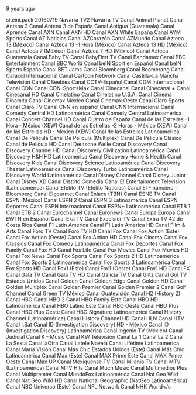 
9 years ago

siteini.pack 20160719
    <channel update="i" site="navarratelevision.es/Programacion/Canal2" site_id="Navarra_TV2" xmltv_id="Navarra TV2">Navarra TV2</channel>
    <channel update="i" site="navarratelevision.es/Programacion" site_id="Navarra_TV" xmltv_id="Navarra TV">Navarra TV</channel>
    <channel update="i" site="gatotv.com" site_id="animal_planet" xmltv_id="Canal Animal Planet">Canal Animal Planet</channel>
    <channel update="i" site="gatotv.com" site_id="antena_3" xmltv_id="Canal Antena 3">Canal Antena 3</channel>
    <channel update="i" site="gatotv.com" site_id="antena_3_espana" xmltv_id="Canal Antena 3 de España">Canal Antena 3 de España</channel>
    <channel update="i" site="gatotv.com" site_id="antigua" xmltv_id="Canal Antigua (Guatemala)">Canal Antigua (Guatemala)</channel>
    <channel update="i" site="gatotv.com" site_id="aprende" xmltv_id="Canal Aprende">Canal Aprende</channel>
    <channel update="i" site="gatotv.com" site_id="axn" xmltv_id="Canal AXN">Canal AXN</channel>
    <channel update="i" site="gatotv.com" site_id="axn_hd" xmltv_id="Canal AXN HD">Canal AXN HD</channel>
    <channel update="i" site="gatotv.com" site_id="axn_white_espana" xmltv_id="Canal AXN White España">Canal AXN White España</channel>
    <channel update="i" site="gatotv.com" site_id="aym_sports" xmltv_id="Canal AYM Sports">Canal AYM Sports</channel>
    <channel update="i" site="gatotv.com" site_id="az_noticias" xmltv_id="Canal AZ Noticias">Canal AZ Noticias</channel>
    <channel update="i" site="gatotv.com" site_id="azcorazon" xmltv_id="Canal AZCorazón">Canal AZCorazón</channel>
    <channel update="i" site="gatotv.com" site_id="azmundo" xmltv_id="Canal AZMundo">Canal AZMundo</channel>
    <channel update="i" site="gatotv.com" site_id="azteca_13" xmltv_id="Canal Azteca 13 (México)">Canal Azteca 13 (México)</channel>
    <channel update="i" site="gatotv.com" site_id="azteca_13_-1h" xmltv_id="Canal Azteca 13 -1 Hora (México)">Canal Azteca 13 -1 Hora (México)</channel>
    <channel update="i" site="gatotv.com" site_id="azteca_13_hd" xmltv_id="Canal Azteca 13 HD (México)">Canal Azteca 13 HD (México)</channel>
    <channel update="i" site="gatotv.com" site_id="azteca_7" xmltv_id="Canal Azteca 7  (México)">Canal Azteca 7  (México)</channel>
    <channel update="i" site="gatotv.com" site_id="azteca_7_hd" xmltv_id="Canal Azteca 7 HD (México)">Canal Azteca 7 HD (México)</channel>
    <channel update="i" site="gatotv.com" site_id="azteca_guatemala" xmltv_id="Canal Azteca Guatemala">Canal Azteca Guatemala</channel>
    <channel update="i" site="gatotv.com" site_id="baby_tv" xmltv_id="Canal Baby TV">Canal Baby TV</channel>
    <channel update="i" site="gatotv.com" site_id="babyfirst_tv" xmltv_id="Canal BabyFirst TV">Canal BabyFirst TV</channel>
    <channel update="i" site="gatotv.com" site_id="bandamax" xmltv_id="Canal Bandamax">Canal Bandamax</channel>
    <channel update="i" site="gatotv.com" site_id="bbc_entertainment" xmltv_id="Canal BBC Entertainment">Canal BBC Entertainment</channel>
    <channel update="i" site="gatotv.com" site_id="bbc_world" xmltv_id="Canal BBC World">Canal BBC World</channel>
    <channel update="i" site="gatotv.com" site_id="bein_sport_en_espanol" xmltv_id="Canal beIN Sport en Español">Canal beIN Sport en Español</channel>
    <channel update="i" site="gatotv.com" site_id="bein_sports_espana" xmltv_id="Canal beIN Sports España">Canal beIN Sports España</channel>
    <channel update="i" site="gatotv.com" site_id="bet_jams" xmltv_id="Canal BET Jams">Canal BET Jams</channel>
    <channel update="i" site="gatotv.com" site_id="bloomberg" xmltv_id="Canal Bloomberg">Canal Bloomberg</channel>
    <channel update="i" site="gatotv.com" site_id="boomerang" xmltv_id="Canal Boomerang">Canal Boomerang</channel>
    <channel update="i" site="gatotv.com" site_id="caracol_internacional" xmltv_id="Canal Caracol Internacional">Canal Caracol Internacional</channel>
    <channel update="i" site="gatotv.com" site_id="cartoon_network" xmltv_id="Canal Cartoon Network">Canal Cartoon Network</channel>
    <channel update="i" site="gatotv.com" site_id="castilla-la_mancha" xmltv_id="Canal Castilla-La Mancha Televisión">Canal Castilla-La Mancha Televisión</channel>
    <channel update="i" site="gatotv.com" site_id="cbeebies" xmltv_id="Canal CBeebies">Canal CBeebies</channel>
    <channel update="i" site="gatotv.com" site_id="cctv_espanol" xmltv_id="Canal CCTV-Español">Canal CCTV-Español</channel>
    <channel update="i" site="gatotv.com" site_id="cdm_internacional" xmltv_id="Canal CDM Internacional">Canal CDM Internacional</channel>
    <channel update="i" site="gatotv.com" site_id="cdn" xmltv_id="Canal CDN">Canal CDN</channel>
    <channel update="i" site="gatotv.com" site_id="cdn_sportsmax" xmltv_id="Canal CDN-SportsMax">Canal CDN-SportsMax</channel>
    <channel update="i" site="gatotv.com" site_id="cinecanal" xmltv_id="Canal Cinecanal">Canal Cinecanal</channel>
    <channel update="i" site="gatotv.com" site_id="cinecanal_mas" xmltv_id="Canal Cinecanal +">Canal Cinecanal +</channel>
    <channel update="i" site="gatotv.com" site_id="cinecanal_hd" xmltv_id="Canal Cinecanal HD">Canal Cinecanal HD</channel>
    <channel update="i" site="gatotv.com" site_id="cinelatino" xmltv_id="Canal Cinelatino">Canal Cinelatino</channel>
    <channel update="i" site="gatotv.com" site_id="cinelatino_u_s_a" xmltv_id="Canal Cinelatino U.S.A.">Canal Cinelatino U.S.A.</channel>
    <channel update="i" site="gatotv.com" site_id="cinema_dinamita" xmltv_id="Canal Cinema Dinamita">Canal Cinema Dinamita</channel>
    <channel update="i" site="gatotv.com" site_id="cinemax_mexico" xmltv_id="Canal Cinemax México">Canal Cinemax México</channel>
    <channel update="i" site="gatotv.com" site_id="cinemax_oeste" xmltv_id="Canal Cinemax Oeste">Canal Cinemax Oeste</channel>
    <channel update="i" site="gatotv.com" site_id="claro_sports" xmltv_id="Canal Claro Sports">Canal Claro Sports</channel>
    <channel update="i" site="gatotv.com" site_id="claro_tv" xmltv_id="Canal Claro TV">Canal Claro TV</channel>
    <channel update="i" site="gatotv.com" site_id="cnn_en_espanol" xmltv_id="Canal CNN en español">Canal CNN en español</channel>
    <channel update="i" site="gatotv.com" site_id="cnn_internacional" xmltv_id="Canal CNN Internacional">Canal CNN Internacional</channel>
    <channel update="i" site="gatotv.com" site_id="comedy_central_hd_latinoamerica" xmltv_id="Canal Comedy Central HD Latinoamérica">Canal Comedy Central HD Latinoamérica</channel>
    <channel update="i" site="gatotv.com" site_id="comedy_central_latinoamerica" xmltv_id="Canal Comedy Central Latinoamérica">Canal Comedy Central Latinoamérica</channel>
    <channel update="i" site="gatotv.com" site_id="concert_channel_hd" xmltv_id="Canal Concert Channel HD">Canal Concert Channel HD</channel>
    <channel update="i" site="gatotv.com" site_id="cuatro_de_espana" xmltv_id="Canal Cuatro de España">Canal Cuatro de España</channel>
    <channel update="i" site="gatotv.com" site_id="de_las_estrellas_-1h_mexico" xmltv_id="Canal de las Estrellas -1 Hora - México (XEW)">Canal de las Estrellas -1 Hora - México (XEW)</channel>
    <channel update="i" site="gatotv.com" site_id="de_las_estrellas_-2h_mexico" xmltv_id="Canal de las Estrellas -2 Horas - México (XEW)">Canal de las Estrellas -2 Horas - México (XEW)</channel>
    <channel update="i" site="gatotv.com" site_id="de_las_estrellas_hd_mexico" xmltv_id="Canal de las Estrellas HD - México (XEW)">Canal de las Estrellas HD - México (XEW)</channel>
    <channel update="i" site="gatotv.com" site_id="de_las_estrellas_latinoamerica" xmltv_id="Canal de las Estrellas Latinoamérica">Canal de las Estrellas Latinoamérica</channel>
    <channel update="i" site="gatotv.com" site_id="de_pelicula" xmltv_id="Canal De Pelicula">Canal De Pelicula</channel>
    <channel update="i" site="gatotv.com" site_id="de_pelicula_m" xmltv_id="Canal De Pelicula (Multiplex)">Canal De Pelicula (Multiplex)</channel>
    <channel update="i" site="gatotv.com" site_id="de_pelicula_clasico" xmltv_id="Canal De Película Clásico">Canal De Película Clásico</channel>
    <channel update="i" site="gatotv.com" site_id="de_pelicula_hd" xmltv_id="Canal de Película HD">Canal de Película HD</channel>
    <channel update="i" site="gatotv.com" site_id="deutsche_welle" xmltv_id="Canal Deutsche Welle">Canal Deutsche Welle</channel>
    <channel update="i" site="gatotv.com" site_id="discovery" xmltv_id="Canal Discovery">Canal Discovery</channel>
    <channel update="i" site="gatotv.com" site_id="discovery_channel_hd" xmltv_id="Canal Discovery Channel HD">Canal Discovery Channel HD</channel>
    <channel update="i" site="gatotv.com" site_id="discovery_civilization_latinoamerica" xmltv_id="Canal Discovery Civilization Latinoamérica">Canal Discovery Civilization Latinoamérica</channel>
    <channel update="i" site="gatotv.com" site_id="discovery_h_y_h_hd_latinoamerica" xmltv_id="Canal Discovery H&amp;H HD Latinoamérica">Canal Discovery H&amp;H HD Latinoamérica</channel>
    <channel update="i" site="gatotv.com" site_id="discovery_home_and_health" xmltv_id="Canal Discovery Home &amp; Health">Canal Discovery Home &amp; Health</channel>
    <channel update="i" site="gatotv.com" site_id="discovery_kids" xmltv_id="Canal Discovery Kids">Canal Discovery Kids</channel>
    <channel update="i" site="gatotv.com" site_id="discovery_science_latinoamerica" xmltv_id="Canal Discovery Science Latinoamérica">Canal Discovery Science Latinoamérica</channel>
    <channel update="i" site="gatotv.com" site_id="discovery_theater_latinoamerica" xmltv_id="Canal Discovery Theater Latinoamérica">Canal Discovery Theater Latinoamérica</channel>
    <channel update="i" site="gatotv.com" site_id="discovery_turbo_latinoamerica" xmltv_id="Canal Discovery Turbo Latinoamérica">Canal Discovery Turbo Latinoamérica</channel>
    <channel update="i" site="gatotv.com" site_id="discovery_world_latinoamerica" xmltv_id="Canal Discovery World Latinoamérica">Canal Discovery World Latinoamérica</channel>
    <channel update="i" site="gatotv.com" site_id="disney" xmltv_id="Canal Disney Channel">Canal Disney Channel</channel>
    <channel update="i" site="gatotv.com" site_id="disney_junior" xmltv_id="Canal Disney Junior">Canal Disney Junior</channel>
    <channel update="i" site="gatotv.com" site_id="disney_xd" xmltv_id="Canal Disney XD">Canal Disney XD</channel>
    <channel update="i" site="gatotv.com" site_id="distrito_comedia" xmltv_id="Canal Distrito Comedia">Canal Distrito Comedia</channel>
    <channel update="i" site="gatotv.com" site_id="e_entertainment_television" xmltv_id="Canal E! Entertainment Television (Latinoamérica)">Canal E! Entertainment Television (Latinoamérica)</channel>
    <channel update="i" site="gatotv.com" site_id="efekto_tv" xmltv_id="Canal Efekto TV (Efekto Noticias)">Canal Efekto TV (Efekto Noticias)</channel>
    <channel update="i" site="gatotv.com" site_id="el_financiero_bloomberg" xmltv_id="Canal El Financiero - Bloomberg">Canal El Financiero - Bloomberg</channel>
    <channel update="i" site="gatotv.com" site_id="elgourmet" xmltv_id="Canal Elgourmet">Canal Elgourmet</channel>
    <channel update="i" site="gatotv.com" site_id="enlace" xmltv_id="Canal Enlace (TBN)">Canal Enlace (TBN)</channel>
    <channel update="i" site="gatotv.com" site_id="esne_tv" xmltv_id="Canal ESNE TV">Canal ESNE TV</channel>
    <channel update="i" site="gatotv.com" site_id="espn_mexico" xmltv_id="Canal ESPN (México)">Canal ESPN (México)</channel>
    <channel update="i" site="gatotv.com" site_id="espn_2" xmltv_id="Canal ESPN 2">Canal ESPN 2</channel>
    <channel update="i" site="gatotv.com" site_id="espn_3" xmltv_id="Canal ESPN 3 Latinoamérica">Canal ESPN 3 Latinoamérica</channel>
    <channel update="i" site="gatotv.com" site_id="espn_deportes" xmltv_id="Canal ESPN Deportes">Canal ESPN Deportes</channel>
    <channel update="i" site="gatotv.com" site_id="espn_internacional" xmltv_id="Canal ESPN Internacional">Canal ESPN Internacional</channel>
    <channel update="i" site="gatotv.com" site_id="espn_mas_latinoamerica" xmltv_id="Canal ESPN+ Latinoamérica">Canal ESPN+ Latinoamérica</channel>
    <channel update="i" site="gatotv.com" site_id="etb_1" xmltv_id="Canal ETB 1">Canal ETB 1</channel>
    <channel update="i" site="gatotv.com" site_id="etb_2" xmltv_id="Canal ETB 2">Canal ETB 2</channel>
    <channel update="i" site="gatotv.com" site_id="eurochannel" xmltv_id="Canal Eurochannel">Canal Eurochannel</channel>
    <channel update="i" site="gatotv.com" site_id="euronews" xmltv_id="Canal Euronews">Canal Euronews</channel>
    <channel update="i" site="gatotv.com" site_id="europa_europa" xmltv_id="Canal Europa Europa">Canal Europa Europa</channel>
    <channel update="i" site="gatotv.com" site_id="ewtn_en_espanol" xmltv_id="Canal EWTN en Español">Canal EWTN en Español</channel>
    <channel update="i" site="gatotv.com" site_id="exa_tv" xmltv_id="Canal Exa TV">Canal Exa TV</channel>
    <channel update="i" site="gatotv.com" site_id="excelsior_tv" xmltv_id="Canal Excelsior TV">Canal Excelsior TV</channel>
    <channel update="i" site="gatotv.com" site_id="extra_tv_42_de_costa_rica" xmltv_id="Canal Extra TV 42 de Costa Rica">Canal Extra TV 42 de Costa Rica</channel>
    <channel update="i" site="gatotv.com" site_id="f1_latin_america" xmltv_id="Canal F1 Latin America">Canal F1 Latin America</channel>
    <channel update="i" site="gatotv.com" site_id="f1_latin_america_hd" xmltv_id="Canal F1 Latin America HD">Canal F1 Latin America HD</channel>
    <channel update="i" site="gatotv.com" site_id="film_and_arts" xmltv_id="Canal Film &amp; Arts">Canal Film &amp; Arts</channel>
    <channel update="i" site="gatotv.com" site_id="foro_tv" xmltv_id="Canal Foro TV">Canal Foro TV</channel>
    <channel update="i" site="gatotv.com" site_id="foro_tv_hd" xmltv_id="Canal Foro TV HD">Canal Foro TV HD</channel>
    <channel update="i" site="gatotv.com" site_id="fox" xmltv_id="Canal Fox">Canal Fox</channel>
    <channel update="i" site="gatotv.com" site_id="fox_action_este" xmltv_id="Canal Fox Action (Este)">Canal Fox Action (Este)</channel>
    <channel update="i" site="gatotv.com" site_id="fox_action_oeste" xmltv_id="Canal Fox Action (Oeste)">Canal Fox Action (Oeste)</channel>
    <channel update="i" site="gatotv.com" site_id="fox_action_hd" xmltv_id="Canal Fox Action HD">Canal Fox Action HD</channel>
    <channel update="i" site="gatotv.com" site_id="fox_cinema" xmltv_id="Canal Fox Cinema">Canal Fox Cinema</channel>
    <channel update="i" site="gatotv.com" site_id="fox_classics" xmltv_id="Canal Fox Classics">Canal Fox Classics</channel>
    <channel update="i" site="gatotv.com" site_id="fox_comedy_latinoamerica" xmltv_id="Canal Fox Comedy Latinoamérica">Canal Fox Comedy Latinoamérica</channel>
    <channel update="i" site="gatotv.com" site_id="fox_deportes" xmltv_id="Canal Fox Deportes">Canal Fox Deportes</channel>
    <channel update="i" site="gatotv.com" site_id="fox_family" xmltv_id="Canal Fox Family">Canal Fox Family</channel>
    <channel update="i" site="gatotv.com" site_id="fox_hd" xmltv_id="Canal Fox HD">Canal Fox HD</channel>
    <channel update="i" site="gatotv.com" site_id="fox_life" xmltv_id="Canal Fox Life">Canal Fox Life</channel>
    <channel update="i" site="gatotv.com" site_id="fox_movies" xmltv_id="Canal Fox Movies">Canal Fox Movies</channel>
    <channel update="i" site="gatotv.com" site_id="fox_movies_hd" xmltv_id="Canal Fox Movies HD">Canal Fox Movies HD</channel>
    <channel update="i" site="gatotv.com" site_id="fox_news" xmltv_id="Canal Fox News">Canal Fox News</channel>
    <channel update="i" site="gatotv.com" site_id="fox_sports" xmltv_id="Canal Fox Sports">Canal Fox Sports</channel>
    <channel update="i" site="gatotv.com" site_id="fox_sports_2_hd" xmltv_id="Canal Fox Sports 2 HD Latinoamérica">Canal Fox Sports 2 HD Latinoamérica</channel>
    <channel update="i" site="gatotv.com" site_id="fox_sports_2" xmltv_id="Canal Fox Sports 2 Latinoamérica">Canal Fox Sports 2 Latinoamérica</channel>
    <channel update="i" site="gatotv.com" site_id="fox_sports_3" xmltv_id="Canal Fox Sports 3 Latinoamérica">Canal Fox Sports 3 Latinoamérica</channel>
    <channel update="i" site="gatotv.com" site_id="fox_sports_hd" xmltv_id="Canal Fox Sports HD">Canal Fox Sports HD</channel>
    <channel update="i" site="gatotv.com" site_id="fox1_este" xmltv_id="Canal Fox1 (Este)">Canal Fox1 (Este)</channel>
    <channel update="i" site="gatotv.com" site_id="fox1_oeste" xmltv_id="Canal Fox1 (Oeste)">Canal Fox1 (Oeste)</channel>
    <channel update="i" site="gatotv.com" site_id="fox1_hd" xmltv_id="Canal Fox1 HD">Canal Fox1 HD</channel>
    <channel update="i" site="gatotv.com" site_id="fx" xmltv_id="Canal FX">Canal FX</channel>
    <channel update="i" site="gatotv.com" site_id="gala_tv" xmltv_id="Canal Gala TV">Canal Gala TV</channel>
    <channel update="i" site="gatotv.com" site_id="gala_tv_hd" xmltv_id="Canal Gala TV HD">Canal Gala TV HD</channel>
    <channel update="i" site="gatotv.com" site_id="galicia_tv" xmltv_id="Canal Galicia TV">Canal Galicia TV</channel>
    <channel update="i" site="gatotv.com" site_id="glitz" xmltv_id="Canal Glitz">Canal Glitz</channel>
    <channel update="i" site="gatotv.com" site_id="gol_tv_estados_unidos" xmltv_id="Canal Gol TV Estados Unidos">Canal Gol TV Estados Unidos</channel>
    <channel update="i" site="gatotv.com" site_id="golden" xmltv_id="Canal Golden">Canal Golden</channel>
    <channel update="i" site="gatotv.com" site_id="golden_edge" xmltv_id="Canal Golden Edge">Canal Golden Edge</channel>
    <channel update="i" site="gatotv.com" site_id="golden_hd" xmltv_id="Canal Golden HD">Canal Golden HD</channel>
    <channel update="i" site="gatotv.com" site_id="golden_mpx" xmltv_id="Canal Golden Multiplex">Canal Golden Multiplex</channel>
    <channel update="i" site="gatotv.com" site_id="golden_premier" xmltv_id="Canal Golden Premier">Canal Golden Premier</channel>
    <channel update="i" site="gatotv.com" site_id="golden_premier_2" xmltv_id="Canal Golden Premier 2">Canal Golden Premier 2</channel>
    <channel update="i" site="gatotv.com" site_id="golf_channel" xmltv_id="Canal Golf Channel">Canal Golf Channel</channel>
    <channel update="i" site="gatotv.com" site_id="green_tv_mexico" xmltv_id="Canal Green TV México">Canal Green TV México</channel>
    <channel update="i" site="gatotv.com" site_id="guatevision" xmltv_id="Canal Guatevisión">Canal Guatevisión</channel>
    <channel update="i" site="gatotv.com" site_id="h2" xmltv_id="Canal H2 (History 2)">Canal H2 (History 2)</channel>
    <channel update="i" site="gatotv.com" site_id="hbo" xmltv_id="Canal HBO">Canal HBO</channel>
    <channel update="i" site="gatotv.com" site_id="hbo_2" xmltv_id="Canal HBO 2">Canal HBO 2</channel>
    <channel update="i" site="gatotv.com" site_id="hbo_family_este" xmltv_id="Canal HBO Family Este">Canal HBO Family Este</channel>
    <channel update="i" site="gatotv.com" site_id="hbo_hd_latinoamerica" xmltv_id="Canal HBO HD Latinoamérica">Canal HBO HD Latinoamérica</channel>
    <channel update="i" site="gatotv.com" site_id="hbo_latino_este" xmltv_id="Canal HBO Latino Este">Canal HBO Latino Este</channel>
    <channel update="i" site="gatotv.com" site_id="hbo_oeste" xmltv_id="Canal HBO Oeste">Canal HBO Oeste</channel>
    <channel update="i" site="gatotv.com" site_id="hbo_plus" xmltv_id="Canal HBO Plus">Canal HBO Plus</channel>
    <channel update="i" site="gatotv.com" site_id="hbo_plus_oeste" xmltv_id="Canal HBO Plus Oeste">Canal HBO Plus Oeste</channel>
    <channel update="i" site="gatotv.com" site_id="hbo_signature_latinoamerica" xmltv_id="Canal HBO Signature Latinoamérica">Canal HBO Signature Latinoamérica</channel>
    <channel update="i" site="gatotv.com" site_id="history" xmltv_id="Canal History Channel (Latinoamérica)">Canal History Channel (Latinoamérica)</channel>
    <channel update="i" site="gatotv.com" site_id="history_hd" xmltv_id="Canal History Channel HD">Canal History Channel HD</channel>
    <channel update="i" site="gatotv.com" site_id="hln" xmltv_id="Canal HLN">Canal HLN</channel>
    <channel update="i" site="gatotv.com" site_id="htv" xmltv_id="Canal HTV">Canal HTV</channel>
    <channel update="i" site="gatotv.com" site_id="i.sat" xmltv_id="Canal I.Sat">Canal I.Sat</channel>
    <channel update="i" site="gatotv.com" site_id="investigation_discovery_hd_mexico" xmltv_id="Canal ID (Investigation Discovery) HD - México">Canal ID (Investigation Discovery) HD - México</channel>
    <channel update="i" site="gatotv.com" site_id="investigation_discovery" xmltv_id="Canal ID (Investigation Discovery) Latinoamérica">Canal ID (Investigation Discovery) Latinoamérica</channel>
    <channel update="i" site="gatotv.com" site_id="ingenio_tv_mexico" xmltv_id="Canal Ingenio TV (México)">Canal Ingenio TV (México)</channel>
    <channel update="i" site="gatotv.com" site_id="judicial" xmltv_id="Canal Judicial">Canal Judicial</channel>
    <channel update="i" site="gatotv.com" site_id="k_music" xmltv_id="Canal K - Music">Canal K - Music</channel>
    <channel update="i" site="gatotv.com" site_id="kw_television" xmltv_id="Canal KW Televisión">Canal KW Televisión</channel>
    <channel update="i" site="gatotv.com" site_id="la_1" xmltv_id="Canal La 1">Canal La 1</channel>
    <channel update="i" site="gatotv.com" site_id="la_2" xmltv_id="Canal La 2">Canal La 2</channel>
    <channel update="i" site="gatotv.com" site_id="la_sexta" xmltv_id="Canal La Sexta">Canal La Sexta</channel>
    <channel update="i" site="gatotv.com" site_id="laotra" xmltv_id="Canal laOtra">Canal laOtra</channel>
    <channel update="i" site="gatotv.com" site_id="latele_novela" xmltv_id="Canal Latele Novela">Canal Latele Novela</channel>
    <channel update="i" site="gatotv.com" site_id="lifetime_latinoamerica" xmltv_id="Canal Lifetime Latinoamérica">Canal Lifetime Latinoamérica</channel>
    <channel update="i" site="gatotv.com" site_id="maria_vision" xmltv_id="Canal María Visión">Canal María Visión</channel>
    <channel update="i" site="gatotv.com" site_id="mas_chic_estados_unidos_este" xmltv_id="Canal Más Chic Estados Unidos (Este)">Canal Más Chic Estados Unidos (Este)</channel>
    <channel update="i" site="gatotv.com" site_id="mas_chic_latinoamerica" xmltv_id="Canal Más Chic Latinoamérica">Canal Más Chic Latinoamérica</channel>
    <channel update="i" site="gatotv.com" site_id="max_este" xmltv_id="Canal Max (Este)">Canal Max (Este)</channel>
    <channel update="i" site="gatotv.com" site_id="max_prime_este" xmltv_id="Canal MAX Prime Este">Canal MAX Prime Este</channel>
    <channel update="i" site="gatotv.com" site_id="max_prime_oeste" xmltv_id="Canal MAX Prime Oeste">Canal MAX Prime Oeste</channel>
    <channel update="i" site="gatotv.com" site_id="max_up" xmltv_id="Canal Max UP">Canal Max UP</channel>
    <channel update="i" site="gatotv.com" site_id="mexiquense_tv" xmltv_id="Canal Mexiquense TV">Canal Mexiquense TV</channel>
    <channel update="i" site="gatotv.com" site_id="milenio_tv" xmltv_id="Canal Milenio TV">Canal Milenio TV</channel>
    <channel update="i" site="gatotv.com" site_id="mtv" xmltv_id="Canal MTV (Latinoamérica)">Canal MTV (Latinoamérica)</channel>
    <channel update="i" site="gatotv.com" site_id="mtv_hits" xmltv_id="Canal MTV Hits">Canal MTV Hits</channel>
    <channel update="i" site="gatotv.com" site_id="much_music" xmltv_id="Canal Much Music">Canal Much Music</channel>
    <channel update="i" site="gatotv.com" site_id="multimedios_plus" xmltv_id="Canal Multimedios Plus">Canal Multimedios Plus</channel>
    <channel update="i" site="gatotv.com" site_id="multipremier" xmltv_id="Canal Multipremier">Canal Multipremier</channel>
    <channel update="i" site="gatotv.com" site_id="mundofox_latinoamerica" xmltv_id="Canal MundoFox Latinoamérica">Canal MundoFox Latinoamérica</channel>
    <channel update="i" site="gatotv.com" site_id="nat_geo_wild" xmltv_id="Canal Nat Geo Wild">Canal Nat Geo Wild</channel>
    <channel update="i" site="gatotv.com" site_id="nat_geo_wild_hd" xmltv_id="Canal Nat Geo Wild HD">Canal Nat Geo Wild HD</channel>
    <channel update="i" site="gatotv.com" site_id="natgeo" xmltv_id="Canal National Geographic (NatGeo Latinoamérica)">Canal National Geographic (NatGeo Latinoamérica)</channel>
    <channel update="i" site="gatotv.com" site_id="nbc_universo_este" xmltv_id="Canal NBC Universo (Este)">Canal NBC Universo (Este)</channel>
    <channel update="i" site="gatotv.com" site_id="nfl_network" xmltv_id="Canal NFL Network">Canal NFL Network</channel>
    <channel update="i" site="gatotv.com" site_id="nhk_world" xmltv_id="Canal NHK World">Canal NHK World</c
